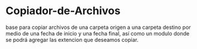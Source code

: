 # Copiador-de-Archivos
base para copiar archivos de una carpeta origen a una carpeta destino por medio de una fecha de inicio y una fecha final, así como un modulo donde se podrá agregar las extencion que deseamos copiar.
